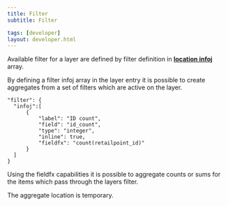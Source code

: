 ```yaml
---
title: Filter
subtitle: Filter

tags: [developer]
layout: developer.html
---
```


Available filter for a layer are defined by filter definition in [**location infoj**](../../infoj/infoj/) array.

By defining a filter infoj array in the layer entry it is possible to create aggregates from a set of filters which are active on the layer.

```text
"filter": {
  "infoj":[
      {
          "label": "ID count",
          "field": "id_count",
          "type": "integer",
          "inline": true,
          "fieldfx": "count(retailpoint_id)"
      }
  ]
}
```

Using the fieldfx capabilities it is possible to aggregate counts or sums for the items which pass through the layers filter.

The aggregate location is temporary.